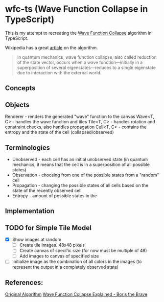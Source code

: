# wfc-ts (Wave Function Collapse in TypeScript)

This is my attempt to recreating the [Wave Function Collapse](https://github.com/mxgmn/WaveFunctionCollapse) algorithm in TypeScript.

Wikipedia has a great [article](https://en.wikipedia.org/wiki/Wave_function_collapse) on the algorithm.

> In quantum mechanics, wave function collapse, also called reduction of the state vector, occurs when a wave function—initially in a superposition of several
> eigenstates—reduces to a single eigenstate due to interaction with the external world.

## Concepts

## Objects

Renderer - renders the generated "wave" function to the canvas
Wave<T, C> - handles the wave function and tiles
Tile<T, C> - handles rotation and constraint checks, also handles propagation
Cell<T, C> - contains the entropy and the state of the cell (collapsed/observed)

## Terminologies

- Unobserved - each cell has an initial unobserved state (in quantum mechanics, it means that the cell is in a superposition of all possible states)
- Observation - choosing from one of the possible states from a "random" cell
- Propagation - changing the possible states of all cells based on the state of the recently observed cell
- Entropy - amount of possible states in the

## Implementation

## TODO for Simple Tile Model

- [x] Show images at random
  - [ ] Create tile images. 48x48 pixels
  - [ ] Create canvas of specific size (for now must be multiple of 48)
  - [ ] Add images to canvas of specified size
- [ ] Initialize image as the combination of all colors in the images (to represent the output in a completely observed state)

## References:

[Original Algorithm](https://github.com/mxgmn/WaveFunctionCollapse)
[Wave Function Collapse Explained - Boris the Brave](https://www.boristhebrave.com/2020/04/13/wave-function-collapse-explained/)
